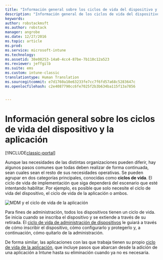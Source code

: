 ```yaml
---
title: "Información general sobre los ciclos de vida del dispositivo y la aplicación | Microsoft Docs"
description: "Información general de los ciclos de vida del dispositivo y la aplicación con Intune."
keywords: 
author: robstackmsft
ms.author: robstack
manager: angrobe
ms.date: 12/27/2016
ms.topic: article
ms.prod: 
ms.service: microsoft-intune
ms.technology: 
ms.assetid: 38e08253-14a0-4cc4-87be-7b110c12a523
ms.reviewer: jeffgilb
ms.suite: ems
ms.custom: intune-classic
translationtype: Human Translation
ms.sourcegitcommit: e7d1760a10e63233fe7cc7f6fd57a68c5283647c
ms.openlocfilehash: c2e4087790cc6fe7025f2b3b634ba115f13a7856


---
```


# <a name="overview-of-device-and-app-lifecycles"></a>Información general sobre los ciclos de vida del dispositivo y la aplicación

[!INCLUDE[classic-portal](../includes/classic-portal.md)]

Aunque las necesidades de las distintas organizaciones pueden diferir, hay algunos pasos comunes que todas deben realizar de forma continuada, sean cuales sean el resto de sus necesidades operativas. Se pueden agrupar en dos categorías principales, conocidas como **ciclos de vida**. El ciclo de vida de implementación que siga dependerá del escenario que esté intentando habilitar. Por ejemplo, es posible que solo necesite el ciclo de vida del dispositivo, el ciclo de vida de la aplicación o ambos.

![MDM y el ciclo de vida de la aplicación](./media/device-app-lifecycle.png "ciclos de vida del dispositivo móvil y la aplicación")

Para fines de administración, todos los dispositivos tienen un ciclo de vida. Se inicia cuando se inscriba el dispositivo y se extiende a través de su retirada. El [ciclo de vida de administración de dispositivos](overview-of-device-lifecycle-in-microsoft-intune.md) le guiará a través de cómo inscribir el dispositivo, cómo configurarlo y protegerlo y, a continuación, cómo quitarlo de la administración.

De forma similar, las aplicaciones con las que trabaja tienen su propio [ciclo de vida de la aplicación](overview-of-app-lifecycle-in-microsoft-intune.md), que incluye pasos que abarcan desde la adición de una aplicación a Intune hasta su eliminación cuando ya no es necesaria.



<!--HONumber=Dec16_HO5-->


